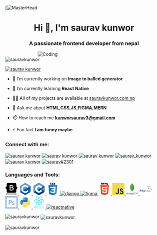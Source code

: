 [![MasterHead](https://thumbs.gfycat.com/BetterHandmadeGull-size_restricted.gif)
<h1 align="center">Hi 👋, I'm saurav kunwor</h1>
<h3 align="center">A passionate frontend developer from nepal</h3>

<img align="right" alt="Coding" width="400" src="https://mir-s3-cdn-cf.behance.net/project_modules/hd/06f21a161921919.63cd7887d0a70.gif">
<p align="left"> <img src="https://komarev.com/ghpvc/?username=sauravkunwor&label=Profile%20views&color=0e75b6&style=flat" alt="sauravkunwor" /> </p>

<p align="left"> <a href="https://twitter.com/saurav kunwor" target="blank"><img src="https://img.shields.io/twitter/follow/saurav kunwor?logo=twitter&style=for-the-badge" alt="saurav kunwor" /></a> </p>

- 🔭 I’m currently working on **Image to balled generator**

- 🌱 I’m currently learning **React Native**

- 👨‍💻 All of my projects are available at [sauravkunwor.com.np](sauravkunwor.com.np)

- 💬 Ask me about **HTML,CSS,JS,FIGMA,MERN**

- 📫 How to reach me **kunworsaurav3@gmail.com**

- ⚡ Fun fact **I am funny maybe**

<h3 align="left">Connect with me:</h3>
<p align="left">
<a href="https://twitter.com/saurav kunwor" target="blank"><img align="center" src="https://raw.githubusercontent.com/rahuldkjain/github-profile-readme-generator/master/src/images/icons/Social/twitter.svg" alt="saurav kunwor" height="30" width="40" /></a>
<a href="https://linkedin.com/in/saurav kunwor" target="blank"><img align="center" src="https://raw.githubusercontent.com/rahuldkjain/github-profile-readme-generator/master/src/images/icons/Social/linked-in-alt.svg" alt="saurav kunwor" height="30" width="40" /></a>
<a href="https://fb.com/saurav kunwor" target="blank"><img align="center" src="https://raw.githubusercontent.com/rahuldkjain/github-profile-readme-generator/master/src/images/icons/Social/facebook.svg" alt="saurav kunwor" height="30" width="40" /></a>
<a href="https://instagram.com/saurav_kunwor" target="blank"><img align="center" src="https://raw.githubusercontent.com/rahuldkjain/github-profile-readme-generator/master/src/images/icons/Social/instagram.svg" alt="saurav_kunwor" height="30" width="40" /></a>
<a href="https://www.youtube.com/c/saurav kunwor" target="blank"><img align="center" src="https://raw.githubusercontent.com/rahuldkjain/github-profile-readme-generator/master/src/images/icons/Social/youtube.svg" alt="saurav kunwor" height="30" width="40" /></a>
<a href="https://discord.gg/saurav#2301" target="blank"><img align="center" src="https://raw.githubusercontent.com/rahuldkjain/github-profile-readme-generator/master/src/images/icons/Social/discord.svg" alt="saurav#2301" height="30" width="40" /></a>
</p>

<h3 align="left">Languages and Tools:</h3>
<p align="left"> <a href="https://getbootstrap.com" target="_blank" rel="noreferrer"> <img src="https://raw.githubusercontent.com/devicons/devicon/master/icons/bootstrap/bootstrap-plain-wordmark.svg" alt="bootstrap" width="40" height="40"/> </a> <a href="https://www.cprogramming.com/" target="_blank" rel="noreferrer"> <img src="https://raw.githubusercontent.com/devicons/devicon/master/icons/c/c-original.svg" alt="c" width="40" height="40"/> </a> <a href="https://www.w3schools.com/cpp/" target="_blank" rel="noreferrer"> <img src="https://raw.githubusercontent.com/devicons/devicon/master/icons/cplusplus/cplusplus-original.svg" alt="cplusplus" width="40" height="40"/> </a> <a href="https://www.w3schools.com/css/" target="_blank" rel="noreferrer"> <img src="https://raw.githubusercontent.com/devicons/devicon/master/icons/css3/css3-original-wordmark.svg" alt="css3" width="40" height="40"/> </a> <a href="https://www.djangoproject.com/" target="_blank" rel="noreferrer"> <img src="https://cdn.worldvectorlogo.com/logos/django.svg" alt="django" width="40" height="40"/> </a> <a href="https://www.figma.com/" target="_blank" rel="noreferrer"> <img src="https://www.vectorlogo.zone/logos/figma/figma-icon.svg" alt="figma" width="40" height="40"/> </a> <a href="https://www.w3.org/html/" target="_blank" rel="noreferrer"> <img src="https://raw.githubusercontent.com/devicons/devicon/master/icons/html5/html5-original-wordmark.svg" alt="html5" width="40" height="40"/> </a> <a href="https://developer.mozilla.org/en-US/docs/Web/JavaScript" target="_blank" rel="noreferrer"> <img src="https://raw.githubusercontent.com/devicons/devicon/master/icons/javascript/javascript-original.svg" alt="javascript" width="40" height="40"/> </a> <a href="https://www.mongodb.com/" target="_blank" rel="noreferrer"> <img src="https://raw.githubusercontent.com/devicons/devicon/master/icons/mongodb/mongodb-original-wordmark.svg" alt="mongodb" width="40" height="40"/> </a> <a href="https://www.mysql.com/" target="_blank" rel="noreferrer"> <img src="https://raw.githubusercontent.com/devicons/devicon/master/icons/mysql/mysql-original-wordmark.svg" alt="mysql" width="40" height="40"/> </a> <a href="https://www.photoshop.com/en" target="_blank" rel="noreferrer"> <img src="https://raw.githubusercontent.com/devicons/devicon/master/icons/photoshop/photoshop-line.svg" alt="photoshop" width="40" height="40"/> </a> <a href="https://www.python.org" target="_blank" rel="noreferrer"> <img src="https://raw.githubusercontent.com/devicons/devicon/master/icons/python/python-original.svg" alt="python" width="40" height="40"/> </a> <a href="https://reactjs.org/" target="_blank" rel="noreferrer"> <img src="https://raw.githubusercontent.com/devicons/devicon/master/icons/react/react-original-wordmark.svg" alt="react" width="40" height="40"/> </a> <a href="https://reactnative.dev/" target="_blank" rel="noreferrer"> <img src="https://reactnative.dev/img/header_logo.svg" alt="reactnative" width="40" height="40"/> </a> </p>

<p><img align="left" src="https://github-readme-stats.vercel.app/api/top-langs?username=sauravkunwor&show_icons=true&locale=en&layout=compact" alt="sauravkunwor" /></p>

<p>&nbsp;<img align="center" src="https://github-readme-stats.vercel.app/api?username=sauravkunwor&show_icons=true&locale=en" alt="sauravkunwor" /></p>

<p><img align="center" src="https://github-readme-streak-stats.herokuapp.com/?user=sauravkunwor&" alt="sauravkunwor" /></p>
